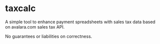 # taxcalc

A simple tool to enhance payment spreadsheets with sales tax data based on avalara.com sales tax API.

No guarantees or liabilities on correctness.
